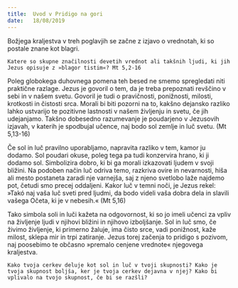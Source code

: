 ```yaml
---
title:  Uvod v Pridigo na gori
date:   18/08/2019
---
```


Božjega kraljestva v treh poglavjih se začne z izjavo o vrednotah, ki so postale znane kot blagri.

`Katere so skupne značilnosti devetih vrednot ali takšnih ljudi, ki jih Jezus opisuje z »blagor tistim«? Mt 5,2-16`

Poleg globokega duhovnega pomena teh besed ne smemo spregledati niti praktične razlage. Jezus je govoril o tem, da je treba prepoznati revščino v sebi in v našem svetu. Govoril je tudi o pravičnosti, ponižnosti, milosti, krotkosti in čistosti srca. Morali bi biti pozorni na to, kakšno dejansko razliko lahko ustvarijo te pozitivne lastnosti v našem življenju in svetu, če jih udejanjamo. Takšno dobesedno razumevanje je poudarjeno v Jezusovih izjavah, v katerih je spodbujal učence, naj bodo sol zemlje in luč svetu. (Mt 5,13-16)

Če sol in luč pravilno uporabljamo, napravita razliko v tem, kamor ju dodamo. Sol poudari okuse, poleg tega pa tudi konzervira hrano, ki ji dodamo sol. Simbolizira dobro, ki bi ga morali izkazovati ljudem v svoji bližini. Na podoben način luč odriva temo, razkriva ovire in nevarnosti, hiša ali mesto postaneta zaradi nje varnejša, saj z njeno svetlobo laže najdemo pot, četudi smo precej oddaljeni. Kakor luč v temni noči, je Jezus rekel: »Takó naj vaša luč sveti pred ljudmi, da bodo videli vaša dobra dela in slavili vašega Očeta, ki je v nebesih.« (Mt 5,16)

Tako simbola soli in luči kažeta na odgovornost, ki so jo imeli učenci za vpliv na življenje ljudi v njihovi bližini in njihovo izboljšanje. Sol in luč smo, če živimo življenje, ki primerno žaluje, ima čisto srce, vadi ponižnost, kaže milost, sklepa mir in trpi zatiranje. Jezus torej začenja to pridigo s pozivom, naj poosebimo te občasno »premalo cenjene vrednote« njegovega kraljestva.

`Kako tvoja cerkev deluje kot sol in luč v tvoji skupnosti? Kako je tvoja skupnost boljša, ker je tvoja cerkev dejavna v njej? Kako bi vplivalo na tvojo skupnost, če bi se razšli?`
